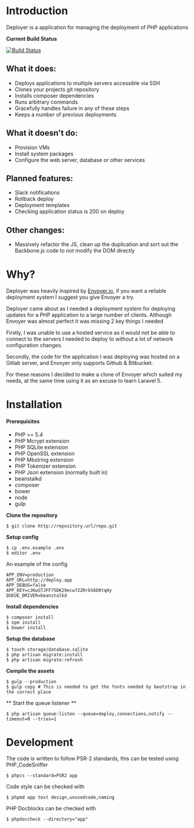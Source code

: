 # Introduction

Deployer is a application for managing the deployment of PHP applications

**Current Build Status**

[![Build Status](http://ci.rebelinblue.com/build-status/image/3?branch=master)](http://ci.rebelinblue.com/build-status/view/3?branch=master)

## What it does:
* Deploys applications to multiple servers accessible via SSH
* Clones your projects git repository
* Installs composer dependencies
* Runs arbitrary commands
* Gracefully handles failure in any of these steps
* Keeps a number of previous deployments

## What it doesn't do:
* Provision VMs
* Install system packages
* Configure the web server, database or other services

## Planned features:
* Slack notifications
* Rollback deploy
* Deployment templates
* Checking application status is 200 on deploy

## Other changes:
* Massively refactor the JS, clean up the duplication and sort out the Backbone.js code to not modify the DOM directly

# Why?

Deployer was heavily inspired by [Envoyer.io](https://envoyer.io), if you want a reliable deployment system I suggest you give Envoyer a try.

Deployer came about as I needed a deployment system for deploying updates for a PHP application to a large number of clients. Although Envoyer was almost perfect it was missing 2 key things I needed

Firstly, I was unable to use a hosted service as it would not be able to connect to the servers I needed to deploy to without a lot of network configuration changes.

Secondly, the code for the application I was deploying was hosted on a Gitlab server, and Envoyer only supports Github & Bitbucket.

For these reasons I decided to make a clone of Envoyer which suited my needs, at the same time using it as an excuse to learn Laravel 5.

# Installation

#### Prerequisites 

* PHP >= 5.4
* PHP Mcrypt extension
* PHP SQLite extension
* PHP OpenSSL extension
* PHP Mbstring extension
* PHP Tokenizer extension
* PHP Json extension (normally built in)
* beanstalkd
* composer
* bower
* node
* gulp

**Clone the repository**

    $ git clone http://repository.url/repo.git

**Setup config**

    $ cp .env.example .env
    $ editor .env

An example of the config

    APP_ENV=production
    APP_URL=http://deploy.app
    APP_DEBUG=false
    APP_KEY=cJKwSTJFF75DK29ecw72ZRrkS6D0tqHy
    QUEUE_DRIVER=beanstalkd

**Install dependencies**

    $ composer install
    $ npm install
    $ bower install

**Setup the database**

    $ touch storage/database.sqlite
    $ php artisan migrate:install
    $ php artisan migrate:refresh

**Compile the assets**

    $ gulp --production
    $ gulp copy # This is needed to get the fonts needed by bootstrap in the correct place

** Start the queue listener **

    $ php artisan queue:listen --queue=deploy,connections,notify --timeout=0 --tries=1

# Development

The code is written to follow PSR-2 standards, this can be tested using PHP_CodeSniffer

    $ phpcs --standard=PSR2 app

Code style can be checked with

    $ phpmd app text design,unusedcode,naming

PHP Docblocks can be checked with

    $ phpdoccheck --directory="app"
